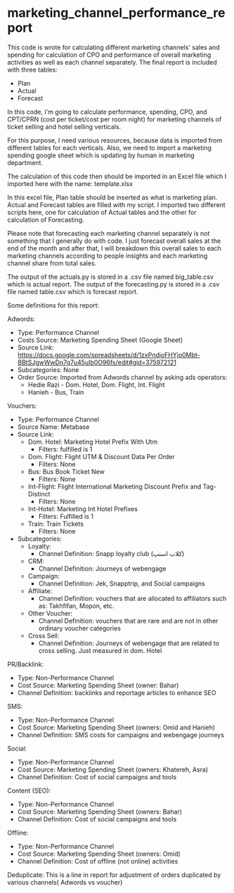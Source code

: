 # marketing_channel_performance_report
This code is wrote for calculating different marketing channels' sales and spending for calculation of CPO and performance of overall 
marketing activities as well as each channel separately.
The final report is included with three tables:
* Plan
* Actual
* Forecast

In this code, i'm going to calculate performance, spending, CPO, and CPT/CPRN (cost per ticket/cost per room night) for 
marketing channels of ticket selling and hotel selling verticals.

For this purpose, I need various resources, because data is imported from different tables for each verticals. Also, we need to 
import a marketing spending google sheet which is updating by human in marketing department.

The calculation of this code then should be imported in an Excel file which I imported here with the name: template.xlsx

In this excel file, Plan table should be inserted as what is marketing plan. Actual and Forecast tables are filled with my script.
I imported two different scripts here, one for calculation of Actual tables and the other for calculation of Forecasting. 

Please note that forecasting each marketing channel separately is not something that I generally do with code. I just forecast overall sales
at the end of the month and after that, I will breakdown this overall sales to each marketing channels according to people insights and each
marketing channel share from total sales.

The output of the actuals.py is stored in a .csv file named big_table.csv which is actual report.
The output of the forecasting.py is stored in a .csv file named table.csv which is forecast report.

Some definitions for this report:

Adwords: 
* Type: Performance Channel
* Costs Source: Marketing Spending Sheet (Google Sheet)
* Source Link: https://docs.google.com/spreadsheets/d/1zxPndjoFHYjo0Mbt-BBtSJgwWwDn7q7u45uIb0O96fs/edit#gid=375972121
* Subcategories: None
* Order Source: Imported from Adwords channel by asking ads operators:
    * Hedie Razi - Dom. Hotel, Dom. Flight, Int. Flight
    * Hanieh - Bus, Train



Vouchers:
* Type: Performance Channel
* Source Name: Metabase
* Source Link:
    * Dom. Hotel: Marketing Hotel Prefix With Utm
        * Filters: fulfilled is 1
    * Dom. Flight: Flight UTM & Discount Data Per Order
        * Filters: None
    * Bus: Bus Book Ticket New
        * Filters: None
    * Int-Flight: Flight International Marketing Discount Prefix and Tag- Distinct
        * Filters: None
    * Int-Hotel: Marketing Int Hotel Prefixes
        * Filters: Fulfilled is 1
    * Train: Train Tickets
        * Filters: None
* Subcategories:
    * Loyalty:
        * Channel Definition: Snapp loyalty club (کلاب اسنپ)
    * CRM:
        * Channel Definition: Journeys of webengage
    * Campaign:
        * Channel Definition: Jek, Snapptrip, and Social campaigns
    * Affiliate:
        * Channel Definition: vouchers that are allocated to affiliators such as: Takhfifan, Mopon, etc.
    * Other Voucher: 
        * Channel Definition: vouchers that are rare and are not in other ordinary voucher categories
    * Cross Sell: 
        * Channel Definition: Journeys of webengage that are related to cross selling. Just measured in dom. Hotel

PR/Backlink:
* Type: Non-Performance Channel
* Cost Source: Marketing Spending Sheet (owner: Bahar)
* Channel Definition: backlinks and reportage articles to enhance SEO

SMS:
* Type: Non-Performance Channel
* Cost Source: Marketing Spending Sheet (owners: Omid and Hanieh)
* Channel Definition: SMS costs for campaigns and webengage journeys
    
Social:
* Type: Non-Performance Channel
* Cost Source: Marketing Spending Sheet (owners: Khatereh, Asra)
* Channel Definition: Cost of social campaigns and tools

Content (SEO):
* Type: Non-Performance Channel
* Cost Source: Marketing Spending Sheet (owners: Bahar)
* Channel Definition: Cost of social campaigns and tools

Offline:
* Type: Non-Performance Channel
* Cost Source: Marketing Spending Sheet (owners: Omid)
* Channel Definition: Cost of offline (not online) activities

Deduplicate:
This is a line in report for adjustment of orders duplicated by various channels( Adwords vs voucher)

